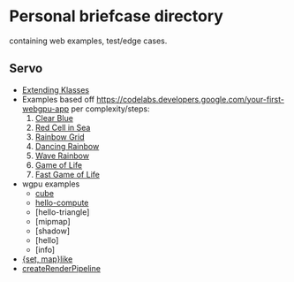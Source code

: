 # Personal briefcase directory

containing web examples, test/edge cases.

## Servo

- [Extending Klasses](extendEventTarget.html)
- Examples based off <https://codelabs.developers.google.com/your-first-webgpu-app> per complexity/steps:
  1. [Clear Blue](first-webgpu/3-init.html)
  2. [Red Cell in Sea](first-webgpu/4-geo.html)
  3. [Rainbow Grid](first-webgpu/5-grid.html)
  4. [Dancing Rainbow](first-webgpu/7-state.html)
  5. [Wave Rainbow](first-webgpu/8-sim.html)
  6. [Game of Life](first-webgpu/9-endgame.html)
  99. [Fast Game of Life](fastgame.html)
- wgpu examples
  - [cube](examples-gpu/cube.html)
  - [hello-compute](examples-gpu/hello-compute.html)
  - [hello-triangle]
  - [mipmap]
  - [shadow]
  - [hello]
  - [info]
- [{set, map}like](like.html)
- [createRenderPipeline](WGPURenderPipeline)
